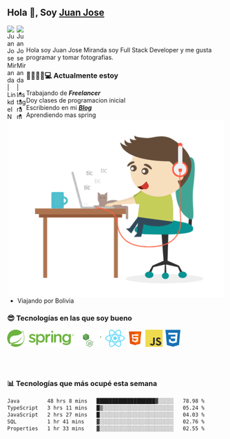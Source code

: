 ## Hola 👋, Soy [Juan Jose](http://juanjoses.me)

<a href="https://www.linkedin.com/in/juanjosemirandam/">
  <img align="left" alt="Juan Jose Miranda | LinkdeIN" width="22px" src="https://cdn.jsdelivr.net/npm/simple-icons@v3/icons/linkedin.svg" />
</a>

<a href="https://www.instagram.com/juan.jose.miranda/">
  <img align="left" alt="Juan Jose Miranda | Instagram" width="22px" src="https://cdn.jsdelivr.net/npm/simple-icons@v3/icons/instagram.svg" />
</a>

<br /> <br />

Hola soy Juan Jose Miranda soy Full Stack Developer y me gusta programar y tomar fotografias.

<img align="right" alt="GIF" src="./images/gif-juanjose.gif" width="500" max-height="320" />

### 👨‍💻🕵‍♀💻 Actualmente estoy

- Trabajando de ***Freelancer***
- Doy clases de programacion inicial
- Escribiendo en mi ***[Blog](http://juanjoses.me)***
- Aprendiendo mas spring
- Viajando por Bolivia 

### 😎 Tecnologías en las que soy bueno

<code><img alt="Spring" height="40px" src="./images/spring-icon.svg"/></code>
<code><img alt="NodeJS" height="40px" src="./images/nodejs-icon.svg" /></code>
<code><img alt="ReactJS" height="40px" src="./images/react-icon.svg" /></code>
<code><img alt="HTML5" height="40px" src="./images/html-icon.png" /></code>
<code><img alt="JavaScript" height="40px" src="./images/js-icon.png"  /></code>
<code><img alt="CSS3" height="40px" src="./images/css-icon.png" /></code>

<br/><br/>

### 📊 Tecnologías que más ocupé esta semana

<!--START_SECTION:waka-->
```text
Java         48 hrs 8 mins   ███████████████████▓░░░░░   78.98 % 
TypeScript   3 hrs 11 mins   █▒░░░░░░░░░░░░░░░░░░░░░░░   05.24 % 
JavaScript   2 hrs 27 mins   █░░░░░░░░░░░░░░░░░░░░░░░░   04.03 % 
SQL          1 hr 41 mins    ▓░░░░░░░░░░░░░░░░░░░░░░░░   02.76 % 
Properties   1 hr 33 mins    ▓░░░░░░░░░░░░░░░░░░░░░░░░   02.55 % 
```
<!--END_SECTION:waka-->

<!-- ### 📌🤓 Últimos artículos en mi blog -->